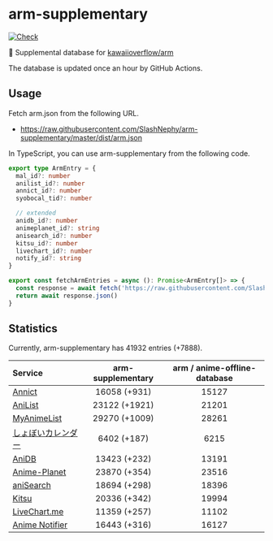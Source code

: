 # arm-supplementary

[![Check](https://github.com/SlashNephy/arm-supplementary/actions/workflows/check-node.yml/badge.svg)](https://github.com/SlashNephy/arm-supplementary/actions/workflows/check-node.yml)

💊 Supplemental database for [kawaiioverflow/arm](https://github.com/kawaiioverflow/arm)

The database is updated once an hour by GitHub Actions.

## Usage

Fetch arm.json from the following URL.

- https://raw.githubusercontent.com/SlashNephy/arm-supplementary/master/dist/arm.json

In TypeScript, you can use arm-supplementary from the following code.

```TypeScript
export type ArmEntry = {
  mal_id?: number
  anilist_id?: number
  annict_id?: number
  syobocal_tid?: number

  // extended
  anidb_id?: number
  animeplanet_id?: string
  anisearch_id?: number
  kitsu_id?: number
  livechart_id?: number
  notify_id?: string
}

export const fetchArmEntries = async (): Promise<ArmEntry[]> => {
  const response = await fetch('https://raw.githubusercontent.com/SlashNephy/arm-supplementary/master/dist/arm.json')
  return await response.json()
}
```

## Statistics

Currently, arm-supplementary has 41932 entries (+7888).

| Service                                     | arm-supplementary | arm / anime-offline-database |
| :------------------------------------------ | :---------------: | :--------------------------: |
| [Annict](https://annict.com)                |   16058 (+931)    |            15127             |
| [AniList](https://anilist.co)               |   23122 (+1921)   |            21201             |
| [MyAnimeList](https://myanimelist.net)      |   29270 (+1009)   |            28261             |
| [しょぼいカレンダー](https://cal.syoboi.jp) |    6402 (+187)    |             6215             |
| [AniDB](https://anidb.net)                  |   13423 (+232)    |            13191             |
| [Anime-Planet](https://anime-planet.com)    |   23870 (+354)    |            23516             |
| [aniSearch](https://anisearch.com)          |   18694 (+298)    |            18396             |
| [Kitsu](https://kitsu.io)                   |   20336 (+342)    |            19994             |
| [LiveChart.me](https://livechart.me)        |   11359 (+257)    |            11102             |
| [Anime Notifier](https://notify.moe)        |   16443 (+316)    |            16127             |
